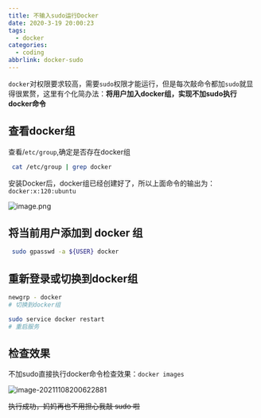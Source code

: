 ```yaml
---
title: 不输入sudo运行Docker
date: 2020-3-19 20:00:23
tags:
  - docker
categories:
  - coding
abbrlink: docker-sudo
---
```




`docker`对权限要求较高，需要`sudo`权限才能运行，但是每次敲命令都加`sudo`就显得很累赘，这里有个化简办法：**将用户加入docker组，实现不加sudo执行docker命令**



## 查看docker组

查看/`etc/group`,确定是否存在docker组

```bash
 cat /etc/group | grep docker
```

安装Docker后，docker组已经创建好了，所以上面命令的输出为： `docker:x:120:ubuntu `

![image.png](https://tva1.sinaimg.cn/large/0084b03xly1gw7zwhd5yxj30cb031q3t.jpg)



## 将当前用户添加到 docker 组

```bash
 sudo gpasswd -a ${USER} docker
```



## 重新登录或切换到docker组

```bash
newgrp - docker
# 切换到docker组

sudo service docker restart
# 重启服务
```



## 检查效果

 不加sudo直接执行docker命令检查效果：`docker images`

![image-20211108200622881](C:\Users\14793\AppData\Roaming\Typora\typora-user-images\image-20211108200622881.png)

~~执行成功，妈妈再也不用担心我敲 sudo 啦~~

